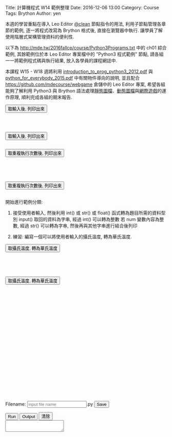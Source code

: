 Title: 計算機程式 W14 範例整理
Date: 2016-12-06 13:00
Category: Course
Tags: Brython
Author: yen

本週的學習重點在導入 Leo Editor <a href="http://leoeditor.com/tutorial-programming.html">@clean</a> 節點指令的用法, 利用子節點管理各章節的範例, 逐一將程式改寫為 Brython 格式後, 直接在瀏覽器中執行. 讓學員了解使用階層式架構管理資料的便利性.

<!-- PELICAN_END_SUMMARY -->

以下為 <a href="http://mde.tw/2016fallcp/course/Python3Programs.txt">http://mde.tw/2016fallcp/course/Python3Programs.txt</a> 中的 ch01 綜合範例, 其餘範例位於本 Leo Editor 專案檔中的 "Python3 程式範例" 節點, 請各組一一將範例程式碼與執行結果, 放入各學員的課程網誌中.

本課程 W15 - W18 週將利用 <a href="./../course/introduction_to_prog_python3_2012.pdf">introduction_to_prog_python3_2012.pdf</a> 與 <a href="./../course/python_for_everybody_2015.pdf">python_for_everybody_2015.pdf</a> 中有關物件導向的說明, 並且配合 <a href="https://github.com/mdecourse/webgame">https://github.com/mdecourse/webgame</a> 倉儲中的 Leo Editor 專案, 希望各組能夠了解利用 Python3 與 Brython 語法處理<a href="http://mde.tw/webgame/bs.html">靜態圖檔</a>、<a href="http://mde.tw/webgame/bunny.html">動態圖檔</a>與<a href="http://mde.tw/webgame/spacewar.html">網際遊戲</a>的運作原理, 順利完成各組的期末報告.

<!-- 導入 FileSaver -->
<script type="text/javascript" src="./../course/FileSaver.min.js"></script>

<!-- 導入 Brython 標準程式庫 -->

<script type="text/javascript" 
    src="https://cdn.rawgit.com/brython-dev/brython/master/www/src/brython_dist.js">
</script>

<!-- 啟動 Brython -->
<script>
window.onload=function(){
brython(1);
}
</script>
<!-- ch01 基本的列印與輸入函式 -->
<script type="text/python3">
from browser import document
from browser import alert

'''
    # 利用 input() 取得使用者輸入, 然後進行資料處理或運算後, 列出結果
    #01-01.py
    print ("Hello World!")
    #01-02.py
    thetext = input("Enter some text ")
    print ("This is what you entered:")
    print (thetext)
    #01-03.py
    # Note that \n within quote marks forces a new line to be printed
    thetext = input("Enter some text\n")
    print ("This is what you entered:")
    print (thetext)
    #01-04.py
    prompt  = "Enter a some text "
    thetext = input(prompt)
    print ("This is what you entered:")
    print (thetext)
'''

def get_input(ev):
    the_input= input("請輸入")
    alert("輸入為:"+str(the_input))

document['ch01'].bind('click',get_input)
</script>
<button id="ch01">取輸入後, 列印出來</button>

<pre class="brush: python"><script type="text/python3">
from browser import document
from browser import alert

def get_input(ev):
    the_input= input("請輸入")
    alert("輸入為:"+str(the_input))

document['ch01'].bind('click',get_input)
</script>
<button id="ch01">取輸入後, 列印出來</button>
</pre>
<!-- 重複迴圈與 input() 練習 -->

<div id="container"></div>
<script type="text/python3">
from browser import document as doc
from browser import html
container = doc['container']

def numPrint(ev):
    mystring = ""
    num = input("請輸入重複執行次數:")
    #for i in range(1, 11):
    for i in range(1, int(num)+1):
        mystring += str(i) + ": hello mde" + html.BR()
    container <= mystring

doc['w13'].bind('click',numPrint)
</script>
<button id="w13">取重複執行次數後, 列印出來</button>

<pre class="brush: python"><div id="container"></div>
<script type="text/python3">
from browser import document as doc
from browser import html
# 利用 document 根據 div 標註 id 設為 container 變數
container = doc['container']

# 因為此函式與滑鼠互動, 需要 event 當作輸入
def numPrint(ev):
    mystring = ""
    num = input("請輸入重複執行次數:")
    #for i in range(1, 11):
    for i in range(1, int(num)+1):
        mystring += str(i) + ": hello mde" + html.BR()
    container <= mystring

# 與 id 為 'w13' 對應的 button 綁定, 且滑鼠 click 後, 呼叫 numPrint 函式執行
doc['w13'].bind('click',numPrint)
</script>
<button id="w13">取重複執行次數後, 列印出來</button>
</pre>

開始進行範例分類:

1. 接受使用者輸入, 然後利用 int() 或 str() 或 float() 函式轉為題目所需的資料型別
input() 取回的資料為字串, 經過 int() 可以轉為整數
若 num 變數內容為整數, 經過 str() 可以轉為字串, 然後再與其他字串進行結合後列印

2. 練習: 編寫一個可以將使用者輸入的攝氏溫度, 轉為華氏溫度.

<div id="temperature"></div>
<script type="text/python3">
from browser import document as doc
from browser import html
# 利用 document 根據 div 標註 id 設為 container 變數
container = doc['temperature']

# 因為此函式與滑鼠互動, 需要 event 當作輸入
def convTemp(event):
    mystring = ""
    cdegree = input("請輸入攝氏溫度:")
    fdegree = float(cdegree)*9/5 + 32
    output_string = "攝氏 " + str(cdegree) + "度=華氏 " + str(fdegree) + "度" + html.BR()
    container <= output_string

# 與 id 為 'w13-1' 對應的 button 綁定, 且滑鼠 click 後, 呼叫 convTemp 函式執行
doc['w13-1'].bind('click',convTemp)
</script>
<button id="w13-1">取攝氏溫度, 轉為華氏溫度</button>

<pre class="brush: python"><div id="temperature"></div>
<script type="text/python3">
from browser import document as doc
from browser import html
# 利用 document 根據 div 標註 id 設為 container 變數
container = doc['temperature']

# 因為此函式與滑鼠互動, 需要 event 當作輸入
def convTemp(event):
    mystring = ""
    cdegree = input("請輸入攝氏溫度:")
    fdegree = float(cdegree)*9/5 + 32
    output_string = "攝氏 " + str(cdegree) + "度=華氏 " + str(fdegree) + "度" + html.BR()
    container <= output_string

# 與 id 為 'w13-1' 對應的 button 綁定, 且滑鼠 click 後, 呼叫 convTemp 函式執行
doc['w13-1'].bind('click',convTemp)
</script>
<button id="w13-1">取攝氏溫度, 轉為華氏溫度</button>
</pre>
<script src="./../ace/ace.js" type="text/javascript" charset="utf-8"></script>
<script src="./../ace/ext-language_tools.js" type="text/javascript" charset="utf-8"></script>
<script src="./../ace/mode-python3.js" type="text/javascript" charset="utf-8"></script>
<script src="./../ace/snippets/python.js" type="text/javascript" charset="utf-8"></script>
<!-- 請注意, 這裡使用 Javascript 將 localStorage["py_src"] 中存在近端瀏覽器的程式碼, 由使用者決定存檔名稱-->
<script type="text/javascript">
function doSave(){
    var blob = new Blob([localStorage["py_src"]], {type: "text/plain;charset=utf-8"});
    filename = document.getElementById('filename').value
    saveAs(blob, filename+".py");
}
</script>

<script type="text/python3" id="script1">
import sys
import time
import traceback
import javascript

from browser import document as doc, window, alert

has_ace = True
try:
    editor = window.ace.edit("editor")
    session = editor.getSession()
    session.setMode("ace/mode/python")

    editor.setOptions({
     'enableLiveAutocompletion': True,
     'enableSnippets': True,
     'highlightActiveLine': False,
     'highlightSelectedWord': True
    })
except:
    from browser import html
    editor = html.TEXTAREA(rows=20, cols=70)
    doc["editor"] <= editor
    def get_value(): return editor.value
    def set_value(x):editor.value = x
    editor.getValue = get_value
    editor.setValue = set_value
    has_ace = False

if hasattr(window, 'localStorage'):
    from browser.local_storage import storage
else:
    storage = None

def reset_src():
    if storage is not None and "py_src" in storage:
        editor.setValue(storage["py_src"])
    else:
        editor.setValue('for i in range(10):\n\tprint(i)')
    editor.scrollToRow(0)
    editor.gotoLine(0)

def reset_src_area():
    if storage and "py_src" in storage:
        editor.value = storage["py_src"]
    else:
        editor.value = 'for i in range(10):\n\tprint(i)'

class cOutput:

    def __init__(self,target):
        self.target = doc[target]
    def write(self,data):
        self.target.value += str(data)
        

#if "console" in doc:
sys.stdout = cOutput("console")
sys.stderr = cOutput("console")

def to_str(xx):
    return str(xx)

info = sys.implementation.version
doc['version'].text = 'Brython %s.%s.%s' % (info.major, info.minor, info.micro)

output = ''

def show_console(ev):
    doc["console"].value = output
    doc["console"].cols = 60
    doc["console"].rows = 10

# load a Python script
def load_script(evt):
    _name = evt.target.value + '?foo=%s' % time.time()
    editor.setValue(open(_name).read())

# run a script, in global namespace if in_globals is True
def run(*args):
    global output
    doc["console"].value = ''
    src = editor.getValue()
    if storage is not None:
       storage["py_src"] = src

    t0 = time.perf_counter()
    try:
        #ns = {'__name__':'__main__'}
        ns = {'__name__':'editor'}
        exec(src, ns)
        state = 1
    except Exception as exc:
        traceback.print_exc(file=sys.stderr)
        state = 0
    output = doc["console"].value

    print('<completed in %6.2f ms>' % ((time.perf_counter() - t0) * 1000.0))
    return state

if has_ace:
    reset_src()
else:
    reset_src_area()
    
def clear_console(ev):
    doc["console"].value = ""

doc['run'].bind('click',run)
doc['show_console'].bind('click',show_console)
doc['clear_console'].bind('click',clear_console)
</script>

<div id="version"></div>
<br />
<div id="editor" style="width:600px;height:300px;"></div>
<br />
<!-- 以下的表單與按鈕與前面的 Javascript doSave 函式互相配合 -->
<form>
    <label>Filename: <input type="text" id="filename" placeholder="input file name"/>.py</label>
    <input type="submit" value="Save" onclick="doSave();"/>
</form>
<button id="run">Run</button>
<button id="show_console">Output</button>
<button id="clear_console">清除</button>
<div style="width:100%;height:100%;">
<textarea id="console" autocomplete="off"></textarea>
</div>
<div id="common"></div>

<script type="text/python3">
from browser import document as doc
import script1

def ex1(ev):
    script1.editor.setValue('''for i in range(10):
    print(i)
    ''')
    script1.editor.scrollToRow(0)
    script1.editor.gotoLine(0)
doc['ex1'].bind('click',ex1)
</script><a id="ex1">ex1</a> - 簡單的 for 迴圈範例

<script type="text/python3">
from browser import document as doc
import script1

def ex2(ev):
    script1.editor.setValue('''#溫度轉換程式
from browser import document as doc

# 因為此函式與滑鼠互動, 需要 event 當作輸入
def convTemp():
    mystring = ""
    cdegree = input("請輸入攝氏溫度:")
    fdegree = float(cdegree)*9/5 + 32
    output_string = "攝氏 " + str(cdegree) + "度=華氏 " + str(fdegree) + "度" 
    # 利用 print() 將轉換結果送到 console 區
    print(output_string)

#直接呼叫 convTemp() 執行
convTemp()
    ''')
    script1.editor.scrollToRow(0)
    script1.editor.gotoLine(0)
doc['ex2'].bind('click',ex2)
</script><a id="ex2">ex2</a> - input() 與函式定義進行溫度轉換

<!-- 請注意, 在 <script> 標註前一定要至少空一行 -->
<script type="text/python3">
from browser import document as doc
import script1

def ex3(ev):
    script1.editor.setValue('''# this is a comment
import math  # imports make code from other modules available

# code blocks are initiated by a trailing colon followed by indented lines
class Circle:                          # define a class
    def __init__(self, radius):   # constructor with parameter radius
        self.radius = radius      # store the parameter in a class variable

    def get_area(self):            # define a function that belongs to the class
        return math.pi*self.radius*self.radius

# code that is not in a class is executed immediately
for i in range(1, 10):
    # bitwise operation - https://wiki.python.org/moin/BitwiseOperators
    if (i & 1) == 0:
        continue
    circle = Circle(i)              # create an instance
    print("A circle with radius {0} has area {1:0.2f}".format(
        i, circle.get_area()      # `print` writes output to the console
    ))
    ''')
    script1.editor.scrollToRow(0)
    script1.editor.gotoLine(0)
doc['ex3'].bind('click',ex3)
</script>
<a id="ex3">ex3</a> - 基本的物件導向範例

<script type="text/python3">
from browser import document as doc
import script1

def ex4(ev):
    script1.editor.setValue('''#ex4
from browser.local_storage import storage
# 列出 py_src 對應的儲存內容
print(storage["py_src"])
# 接著將要使用 FileSaver.js 將內容存在 local 區
# https://github.com/eligrey/FileSaver.js/
# https://eligrey.com/demos/FileSaver.js/
    ''')
    script1.editor.scrollToRow(0)
    script1.editor.gotoLine(0)
doc['ex4'].bind('click',ex4)
</script><a id="ex4">ex4</a> - 將程式在近端存檔

<script type="text/python3">
# source: http://homepages.math.uic.edu/~jan/mcs507f13/index.html
from browser import document as doc
import script1

def exz(ev):
    script1.editor.setValue('''#四連桿機構的物件導向模型
 
"""
The main program to test the class prompts the user for n,
a number of angles, and then prints the coordinates for the
five joints that define the mechanism.
"""
 
from math import cos, sin, pi, sqrt
 
class FourBar(object):
    """
    A 4-bar mechanism is determined by five parameters:
    (1) a : the length of the horizontal bar,
    (2) L : the length of the crank,
    (3) R : the length of the bar attached to the crank,
    (4) r : the length of the bar to the right,
    (5) b : the length of the bar to the coupler.
    The mechanism is driven by a crank, with angle t,
    and we use c = cos(t) and s = sin(t).
    The value of t determines the state of the mechanism.
    """
 
    def __init__(self, a=100, L=50, R=125, r=125, b=125, t=pi/2):
        """
        Initializes a 4-bar mechanism with the 5 given lengths
        and sets the state of the 4-bar to the angle t.
        Default values are for the Chebyshev mechanism.
        """
        self.flat = a    # (0,a) is joint
        self.crank = L   # length of the crank
        self.top = R     # length of bar attached to crank
        self.right = r   # length of the right bar
        self.coupler = b # length of bar to the coupler
        self.angle = t   # state of the 4-bar
 
    def z1(self):
        """
        Returns the value of L^2+a^2-2*a*L*c.
        """
        a = self.flat
        L = self.crank
        c = cos(self.angle)
        v = L**2 + a**2 - 2.0*a*L*c
        return v
 
    def z2(self):
        """
        Returns the value of -L*R^2*s+L^3*s+L*s*r^2+a^2*L*s-2*L^2*s*c*a.
        """
        a = self.flat
        L = self.crank
        R = self.top
        r = self.right
        c = cos(self.angle)
        s = sin(self.angle)
        v = -L*R**2*s+L**3*s+L*s*r**2+a**2*L*s-2*L**2*s*c*a
        return v
 
    def z3(self):
        """
        Returns the value of the square root of the discriminant:
           sqrt(-2*L^2*R^2*s^2*a^2-2*L^2*R^2*s^2*r^2+2*a^4*R^2-a^2*r^4
             +L^6*s^2-L^2*R^4+2*L^4*R^2+2*L^4*r^2-L^2*r^4-7*L^4*a^2
             -7*L^2*a^4-L^6-a^6+6*L^4*s^2*a^2+4*L^3*R^2*s^2*c*a
             -4*L^5*s^2*c*a-2*L^2*s^2*r^2*a^2-2*L^4*R^2*s^2+L^2*s^2*r^4
             +5*a^4*L^2*s^2+2*L^2*r^2*R^2+6*L^5*a*c+4*L^2*a^2*R^2
             +4*L^2*r^2*a^2+20*L^3*c*a^3+2*a^2*r^2*R^2+4*L^3*s^2*r^2*c*a
             -12*a^3*L^3*s^2*c+4*L^4*s^2*c^2*a^2-8*L^3*a*R^2*c-8*L^3*a*r^2*c
             -8*a^3*R^2*L*c-8*a^3*r^2*L*c-a^2*R^4+2*a^4*r^2+6*a^5*L*c
             -8*a^2*L^4*c^2-8*a^4*L^2*c^2+2*a*L*c*R^4+2*a*L*c*r^4
             +8*a^2*L^2*c^2*R^2+8*a^2*L^2*c^2*r^2-2*L^4*s^2*r^2
             +L^2*R^4*s^2-4*a*L*c*r^2*R^2)
        If the argument of the sqrt is negative, zero is returned.
        """
        a = self.flat
        L = self.crank
        c = cos(self.angle)
        s = sin(self.angle)
        R = self.top
        r = self.right
        v = -2.0*L**2*R**2*s**2*a**2-2*L**2*R**2*s**2*r**2+2*a**4*R**2 \
            -a**2*r**4+L**6*s**2-L**2*R**4+2*L**4*R**2+2*L**4*r**2-L**2*r**4 \
            -7*L**4*a**2-7*L**2*a**4-L**6-a**6+6*L**4*s**2*a**2 \
            +4*L**3*R**2*s**2*c*a-4*L**5*s**2*c*a-2*L**2*s**2*r**2*a**2 \
            -2*L**4*R**2*s**2+L**2*s**2*r**4 +5*a**4*L**2*s**2 \
            +2*L**2*r**2*R**2+6*L**5*a*c+4*L**2*a**2*R**2 \
            +4*L**2*r**2*a**2+20*L**3*c*a**3+2*a**2*r**2*R**2 \
            +4*L**3*s**2*r**2*c*a-12*a**3*L**3*s**2*c+4*L**4*s**2*c**2*a**2 \
            -8*L**3*a*R**2*c-8*L**3*a*r**2*c-8*a**3*R**2*L*c-8*a**3*r**2*L*c \
            -a**2*R**4+2*a**4*r**2+6*a**5*L*c-8*a**2*L**4*c**2 \
            -8*a**4*L**2*c**2+2*a*L*c*R**4+2*a*L*c*r**4 \
            +8*a**2*L**2*c**2*R**2+8*a**2*L**2*c**2*r**2-2*L**4*s**2*r**2 \
            +L**2*R**4*s**2-4*a*L*c*r**2*R**2
        if v < 0:
            return 0
        else:
            return sqrt(v)
 
    def y1p(self):
        """
        Returns the value of (1/2)*(z2+z3)/z1.
        """
        v = (self.z2()+self.z3())/(2*self.z1())
        return v
 
    def y1m(self):
        """
        Returns the value of (1/2)*(z2-z3)/z1.
        """
        v = (self.z2()-self.z3())/(2*self.z1())
        return v
 
    def x(self, y):
        """
        Returns the value of (1/2)*(-a^2+r^2+L^2-R^2-2*y*L*s)/(-a+L*c).
        """
        a = self.flat
        L = self.crank
        c = cos(self.angle)
        s = sin(self.angle)
        R = self.top
        r = self.right
        x_den = 2*(-a+L*c)
        x_num = -a**2+r**2+L**2-R**2-2*y*L*s
        v = x_num/x_den
        return v
 
    def connector_point(self):
        """
        Returns coordinates of connector point.
        For complex values (0, 0) is returned.
        """
        try:
            y1pv = self.y1p()
            x1pv = self.x(y1pv)
            return (x1pv, y1pv)
        except:
            return (0, 0)
 
    def coupler_point(self):
        """
        Returns the coordinates of the coupler point.
        """
        t = self.angle
        L = self.crank
        ax = L*cos(t)
        ay = L*sin(t)
        p = self.connector_point()
        dx = p[0] - ax
        dy = p[1] - ay
        b = self.coupler
        if dx == 0:
            x = ax
            y = p[1] + b
        else:
            v = sqrt(dx*dx + dy*dy)
            x = p[0] + b*dx/v
            y = p[1] + b*dy/v
        return (x, y)
 
    def joints(self):
        """
        Returns the list of the coordinates of the
        five joints that define the mechanism.
        """
        L = [(0, 0), (self.flat, 0)]
        t = self.angle
        L.append((self.crank*cos(t), self.crank*sin(t)))
        L.append(self.connector_point())
        L.append(self.coupler_point())
        return L
 
    def print_joints(self):
        """
        Prints the coordinates for the joints.
        """
        L = self.joints()
        s = "%.2f " % self.angle
        for p in L:
            s = s + "(%5.1f, %5.1f)" % p
        print(s)
 
    def track_path(self):
        """
        Computes coordinates of points along a path
        tracked by the coupler point.
        """
        n = int(input('give number of samples = '))
        h = 2*pi/n
        for i in range(0, n):
            self.print_joints()
            self.angle = self.angle + h
            if self.angle > 2*pi:
                self.angle = self.angle - 2*pi
 
def main():
    """
    Evaluates the formulas for the coupler of the 4-bar mechanism
    for values corresponding to the Chebyshev mechanism.
    """
    fbr = FourBar()
    fbr.track_path()

main()
    ''')
    script1.editor.scrollToRow(0)
    script1.editor.gotoLine(0)
doc['exz'].bind('click',exz)
</script><a id="exz">exz</a> - fourbar 連桿機構運動路徑計算
<script type="text/python3">
from browser import document
from browser import alert
</script>
